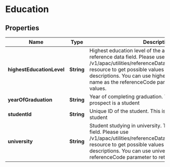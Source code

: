 # Education

## Properties
Name | Type | Description | Notes
------------ | ------------- | ------------- | -------------
**highestEducationLevel** | **String** | Highest education level of the applicant. This is a reference data field. Please use /v1/apac/utilities/referenceData/{highestEducationLevel} resource to get possible values of this field with descriptions. You can use highestEducationLevel field name as the referenceCode parameter to retrieve the values. |  [optional]
**yearOfGraduation** | **String** | Year of completing graduation. This is required if prospect is a student |  [optional]
**studentId** | **String** | Unique ID of the student. This is required if prospect is a student |  [optional]
**university** | **String** | Student studying in university. This is a reference data field. Please use /v1/apac/utilities/referenceData/{universityCode} resource to get possible values of this field with descriptions. You can use university field name as the referenceCode parameter to retrieve the values. |  [optional]
